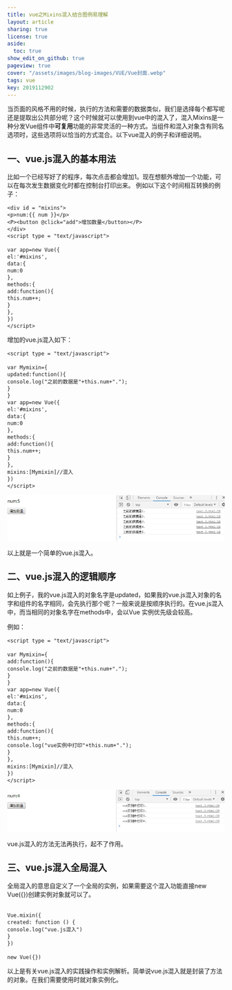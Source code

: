```yaml
---
title: vue之Mixins混入结合图例易理解
layout: article
sharing: true
license: true
aside:
  toc: true
show_edit_on_github: true
pageview: true
cover: "/assets/images/blog-images/VUE/Vue封面.webp"
tags: vue
key: 2019112902
---
```


当页面的风格不用的时候，执行的方法和需要的数据类似，我们是选择每个都写呢还是提取出公共部分呢？这个时候就可以使用到vue中的混入了，混入Mixins是一种分发Vue组件中**可复用**功能的非常灵活的一种方式。当组件和混入对象含有同名选项时，这些选项将以恰当的方式混合。以下vue混入的例子和详细说明。


## 一、vue.js混入的基本用法

比如一个已经写好了的程序，每次点击都会增加1。现在想额外增加一个功能，可以在每次发生数据变化时都在控制台打印出来。
例如以下这个时间相互转换的例子：

```
<div id = "mixins">
<p>num:{{ num }}</p>
<P><button @click="add">增加数量</button></P>
</div>
<script type = "text/javascript">

var app=new Vue({
el:'#mixins',
data:{
num:0
},
methods:{
add:function(){
this.num++;
}
},
})
</script>
```



增加的vue.js混入如下：

```
<script type = "text/javascript">

var Mymixin={
updated:function(){
console.log("之前的数据是"+this.num+".");
}
}
var app=new Vue({
el:'#mixins',
data:{
num:0
},
methods:{
add:function(){
this.num++;
}
},
mixins:[Mymixin]//混入
})
</script>
```


![](/assets/images/blog-images/VUE/vue混入实例-01.webp)

以上就是一个简单的vue.js混入。






## 二、vue.js混入的逻辑顺序

如上例子，我的vue.js混入的对象名字是updated，如果我的vue.js混入对象的名字和组件的名字相同，会先执行那个呢？一般来说是按顺序执行的。在vue.js混入中，而当相同的对象名字在methods中，会以Vue 实例优先级会较高。

例如：

```
<script type = "text/javascript">

var Mymixin={
add:function(){
console.log("之前的数据是"+this.num+".");
}
}
var app=new Vue({
el:'#mixins',
data:{
num:0
},
methods:{
add:function(){
this.num++;
console.log("vue实例中打印"+this.num+".");
}
},
mixins:[Mymixin]//混入
})
</script>
```



![](/assets/images/blog-images/VUE/vue混入打印实例-02.webp)

vue.js混入的方法无法再执行，起不了作用。




## 三、vue.js混入全局混入

全局混入的意思自定义了一个全局的实例，如果需要这个混入功能直接new 	Vue({})创建实例对象就可以了。
```

Vue.mixin({
created: function () {
console.log("vue.js混入")
}
})

new Vue({})
```


以上是有关vue.js混入的实践操作和实例解析。简单说vue.js混入就是封装了方法的对象。在我们需要使用时就对象实例化。